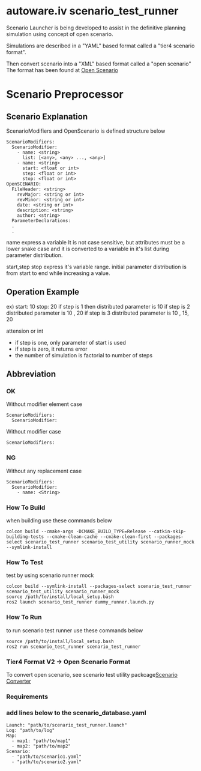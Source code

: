 # autoware.iv scenario_test_runner

Scenario Launcher is being developed to assist in the definitive planning
simulation using concept of open scenario.

Simulations are described in a "YAML" based format called a "tier4 scenario format".

Then convert scenario into a "XML" based format called a "open scenario" The format has been found at [Open Scenario](http://www.openscenario.org/)


# Scenario Preprocessor

## Scenario Explanation

ScenarioModifiers and OpenScenario is defined structure below
```
ScenarioModifiers:
  ScenarioModifier:
    - name: <string>
      list: [<any>, <any> ..., <any>]
    - name: <string>
      start: <float or int>
      step: <float or int>
      stop: <float or int>
OpenSCENARIO:
  FileHeader: <string>
    revMajor: <string or int>
    revMinor: <string or int>
    date: <string or int>
    description: <string>
    author: <string>
  ParameterDeclarations: 
  .
  .
```
name express a variable It is not case sensitive, but attributes must be a lower snake case and it is converted to a variable in it's list during parameter distribution.

start,step stop express it's variable range.
initial parameter distribution is from start to end while increasing a value.

## Operation Example
ex)
start: 10
stop: 20
if step is 1 then distributed parameter is 10
if step is 2 distributed parameter is 10 , 20
if step is 3 distributed parameter is 10 , 15, 20

attension or int
- if step is one, only parameter of start is used
- if step is zero, it returns error
- the number of simulation is factorial to number of  steps

## Abbreviation

### OK
Without modifier element case
```
ScenarioModifiers:
  ScenarioModifier:    
```
Without modifier case
```
ScenarioModifiers:
```

### NG
Without any replacement case
```
ScenarioModifiers:
  ScenarioModifier:
    - name: <String>
```


### How To Build
when building use these commands below
```
colcon build --cmake-args -DCMAKE_BUILD_TYPE=Release --catkin-skip-building-tests --cmake-clean-cache --cmake-clean-first --packages-select scenario_test_runner scenario_test_utility scenario_runner_mock --symlink-install
```

### How To Test
test by using scenario runner mock
```
colcon build --symlink-install --packages-select scenario_test_runner scenario_test_utility scenario_runner_mock
source /path/to/install/local_setup.bash
ros2 launch scenario_test_runner dummy_runner.launch.py
```

### How To Run
to run scenario test runner use these commands below
```
source /path/to/install/local_setup.bash
ros2 run scenario_test_runner scenario_test_runner
```


### Tier4 Format V2 -> Open Scenario Format

To convert open scenario, see scenario test utility packcage[Scenario Converter](https://github.com/tier4/scenario_simulator.auto/tree/master/scenario_test_utility)


### Requirements



### add lines below to the scenario_database.yaml

```
Launch: "path/to/scenario_test_runner.launch"
Log: "path/to/log"
Map:
  - map1: "path/to/map1"
  - map2: "path/to/map2"
Scenario:
  - "path/to/scenario1.yaml"
  - "path/to/scenario2.yaml"
```

